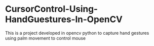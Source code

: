 # CursorControl-Using-HandGuestures-In-OpenCV
This is a project developed in opencv python to capture hand gestures using palm movement to control mouse
